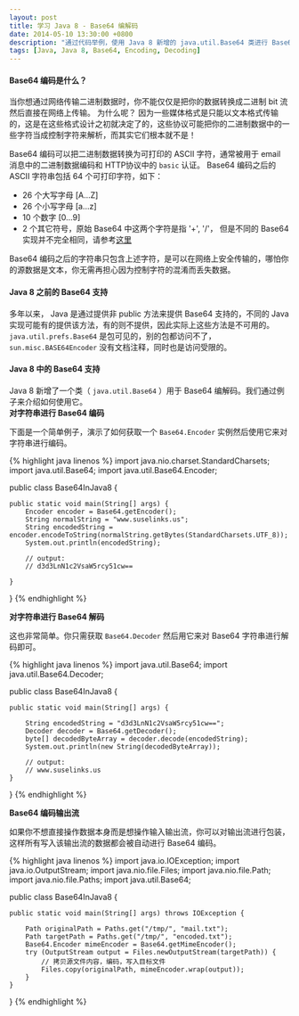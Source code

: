 ```yaml
---
layout: post
title: 学习 Java 8 - Base64 编解码
date: 2014-05-10 13:30:00 +0800
description: "通过代码举例，使用 Java 8 新增的 java.util.Base64 类进行 Base64 编解码。"
tags: [Java, Java 8, Base64, Encoding, Decoding]
---
```


    
#### Base64 编码是什么？

当你想通过网络传输二进制数据时，你不能仅仅是把你的数据转换成二进制 bit 流然后直接在网络上传输。 为什么呢？ 因为一些媒体格式是只能以文本格式传输的，这是在这些格式设计之初就决定了的，这些协议可能把你的二进制数据中的一些字符当成控制字符来解析，而其实它们根本就不是！

Base64 编码可以把二进制数据转换为可打印的 ASCII 字符，通常被用于 email 消息中的二进制数据编码和 HTTP协议中的 `basic` 认证。 Base64 编码之后的 ASCII 字符串包括 64 个可打印字符，如下：

- 26 个大写字母 [A...Z]
- 26 个小写字母 [a...z]
- 10 个数字 [0...9]
- 2 个其它符号，原始 Base64 中这两个字符是指 '+', '/'， 但是不同的 Base64 实现并不完全相同，请参考[这里](http://en.wikipedia.org/wiki/Base64#Implementations_and_history)

Base64 编码之后的字符串只包含上述字符，是可以在网络上安全传输的，哪怕你的源数据是文本，你无需再担心因为控制字符的混淆而丢失数据。

#### Java 8 之前的 Base64 支持

多年以来， Java 是通过提供非 public 方法来提供 Base64 支持的，不同的 Java 实现可能有的提供该方法，有的则不提供，因此实际上这些方法是不可用的。`java.util.prefs.Base64` 是包可见的，别的包都访问不了， `sun.misc.BASE64Encoder` 没有文档注释，同时也是访问受限的。

#### Java 8 中的 Base64 支持

Java 8 新增了一个类（ `java.util.Base64` ）用于 Base64 编解码。我们通过例子来介绍如何使用它。    
**对字符串进行 Base64 编码**

下面是一个简单例子，演示了如何获取一个 `Base64.Encoder` 实例然后使用它来对字符串进行编码。

{% highlight java linenos %}
import java.nio.charset.StandardCharsets;
import java.util.Base64;
import java.util.Base64.Encoder;

public class Base64InJava8 {

    public static void main(String[] args) {
        Encoder encoder = Base64.getEncoder();
        String normalString = "www.suselinks.us";
        String encodedString = encoder.encodeToString(normalString.getBytes(StandardCharsets.UTF_8));
        System.out.println(encodedString);
        
        // output:
        // d3d3LnN1c2VsaW5rcy51cw==

    }
}
{% endhighlight %}

**对字符串进行 Base64 解码**

这也非常简单。你只需获取 `Base64.Decoder` 然后用它来对 Base64 字符串进行解码即可。

{% highlight java linenos %}
import java.util.Base64;
import java.util.Base64.Decoder;

public class Base64InJava8 {

    public static void main(String[] args) {

        String encodedString = "d3d3LnN1c2VsaW5rcy51cw==";
        Decoder decoder = Base64.getDecoder();
        byte[] decodedByteArray = decoder.decode(encodedString);
        System.out.println(new String(decodedByteArray));
        
        // output:
        // www.suselinks.us
    }
}
{% endhighlight %}

**Base64 编码输出流**

如果你不想直接操作数据本身而是想操作输入输出流，你可以对输出流进行包装，这样所有写入该输出流的数据都会被自动进行 Base64 编码。
    
{% highlight java linenos %}
import java.io.IOException;
import java.io.OutputStream;
import java.nio.file.Files;
import java.nio.file.Path;
import java.nio.file.Paths;
import java.util.Base64;

public class Base64InJava8 {

    public static void main(String[] args) throws IOException {

        Path originalPath = Paths.get("/tmp/", "mail.txt");
        Path targetPath = Paths.get("/tmp/", "encoded.txt");
        Base64.Encoder mimeEncoder = Base64.getMimeEncoder();
        try (OutputStream output = Files.newOutputStream(targetPath)) {
            // 拷贝源文件内容，编码，写入目标文件
            Files.copy(originalPath, mimeEncoder.wrap(output));
        }
    }
}
{% endhighlight %}